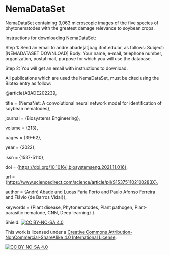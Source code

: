 # NemaDataSet
NemaDataSet containing 3,063 microscopic images of the five species of phytonematodes with the greatest damage relevance to soybean crops.

Instructions for downloading NemaDataSet:


Step 1: Send an email to andre.abade[at]bag.ifmt.edu.br, as follows:
Subject: [NEMADATASET DOWNLOAD]
Body: Your name, e-mail, telephone number, organization, postal mail, purpose for which you will use the database.

 Step 2: You will get an email with instructions to download.

All publications which are used the NemaDataSet, must be cited using the Bibtex entry as follow:

@article{ABADE202239,

title = {NemaNet: A convolutional neural network model for identification of soybean nematodes},

journal = {Biosystems Engineering},

volume = {213},

pages = {39-62},

year = {2022},

issn = {1537-5110},

doi = {https://doi.org/10.1016/j.biosystemseng.2021.11.016},

url = {https://www.sciencedirect.com/science/article/pii/S153751102100283X},

author = {André Abade and Lucas Faria Porto and Paulo Afonso Ferreira and Flávio {de Barros Vidal}},

keywords = {Plant disease, Phytonematodes, Plant pathogen, Plant-parasitic nematode, CNN, Deep learning}
}

Shield: [![CC BY-NC-SA 4.0][cc-by-nc-sa-shield]][cc-by-nc-sa]

This work is licensed under a
[Creative Commons Attribution-NonCommercial-ShareAlike 4.0 International License][cc-by-nc-sa].

[![CC BY-NC-SA 4.0][cc-by-nc-sa-image]][cc-by-nc-sa]

[cc-by-nc-sa]: http://creativecommons.org/licenses/by-nc-sa/4.0/
[cc-by-nc-sa-image]: https://licensebuttons.net/l/by-nc-sa/4.0/88x31.png
[cc-by-nc-sa-shield]: https://img.shields.io/badge/License-CC%20BY--NC--SA%204.0-lightgrey.svg
